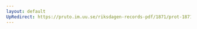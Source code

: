 ```yaml
---
layout: default
UpRedirect: https://pruto.im.uu.se/riksdagen-records-pdf/1871/prot-1871--fk--201.pdf
---
```

